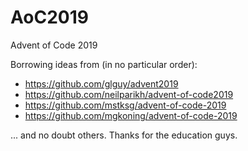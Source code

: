 # AoC2019
Advent of Code 2019


Borrowing ideas from (in no particular order):

* https://github.com/glguy/advent2019
* https://github.com/neilparikh/advent-of-code2019
* https://github.com/mstksg/advent-of-code-2019
* https://github.com/mgkoning/advent-of-code-2019

... and no doubt others.  Thanks for the education guys.
